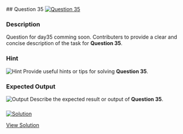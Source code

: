 

<div class="question-and-solution">
## Question 35
<a href="https://github.com/alishgosai/Javascript-Exercise-and-Solutions/blob/master/questions/Question35.md" target="_blank">
  <img src="https://img.shields.io/badge/Question-35-purple?style=for-the-badge&logoSize=60" alt="Question 35">
</a>

### **Description**
Question for day35 comming soon.
Contributers to provide a clear and concise description of the task for **Question 35**.

### **Hint**
![Hint](https://img.shields.io/badge/Hint:-blue)
Provide useful hints or tips for solving **Question 35**.

### **Expected Output**
![Output](https://img.shields.io/badge/Output:-blue)
Describe the expected result or output of **Question 35**.

### <a href="https://github.com/alishgosai/Javascript-Exercise-and-Solutions/blob/master/solutions/Solution35.js" target="_blank">
  <img src="https://img.shields.io/badge/Solution-1f8e00?style=for-the-badge&logo=solution&logoColor=white" alt="Solution">
</a>

<a href="https://github.com/alishgosai/Javascript-Exercise-and-Solutions/blob/master/solutions/Solution35.js" target="_blank">View Solution</a>

</div>
